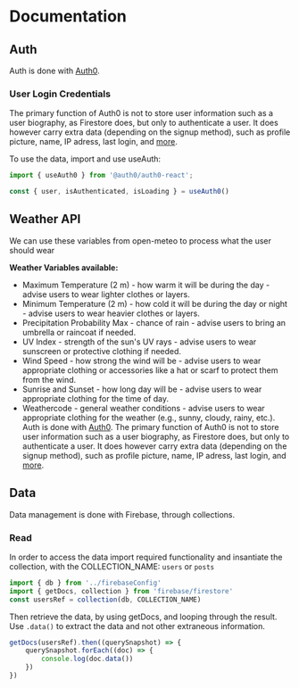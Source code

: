 # Documentation

## Auth

Auth is done with [Auth0](https://auth0.com/docs).

### User Login Credentials

The primary function of Auth0 is not to store user information such as a user biography, as Firestore does, but only to authenticate a user. It does however carry extra data (depending on the signup method), such as profile picture, name, IP adress, last login, and [more](https://auth0.com/docs/api/authentication#user-profile).

To use the data, import and use useAuth:
```JavaScript
import { useAuth0 } from '@auth0/auth0-react';
```
```JavaScript
const { user, isAuthenticated, isLoading } = useAuth0()
```

## Weather API

We can use these variables from open-meteo to process what the user should wear

**Weather Variables available:**

-   Maximum Temperature (2 m) - how warm it will be during the day - advise users to wear lighter clothes or layers.
-   Minimum Temperature (2 m) - how cold it will be during the day or night - advise users to wear heavier clothes or layers.
-   Precipitation Probability Max - chance of rain - advise users to bring an umbrella or raincoat if needed.
-   UV Index - strength of the sun's UV rays - advise users to wear sunscreen or protective clothing if needed.
-   Wind Speed - how strong the wind will be - advise users to wear appropriate clothing or accessories like a hat or scarf to protect them from the wind.
-   Sunrise and Sunset - how long day will be - advise users to wear appropriate clothing for the time of day.
-   Weathercode - general weather conditions - advise users to wear appropriate clothing for the weather (e.g., sunny, cloudy, rainy, etc.).
Auth is done with [Auth0](https://auth0.com/docs). The primary function of Auth0 is not to store user information such as a user biography, as Firestore does, but only to authenticate a user. It does however carry extra data (depending on the signup method), such as profile picture, name, IP adress, last login, and [more](https://auth0.com/docs/api/authentication#user-profile).

## Data
Data management is done with Firebase, through collections.

### Read
In order to access the data import required functionality and insantiate the collection, with the COLLECTION_NAME: `users` or `posts`

```JavaScript
import { db } from '../firebaseConfig'
import { getDocs, collection } from 'firebase/firestore'
const usersRef = collection(db, COLLECTION_NAME)
```
Then retrieve the data, by using getDocs, and looping through the result. Use `.data()` to extract the data and not other extraneous information.

```JavaScript
getDocs(usersRef).then((querySnapshot) => {
    querySnapshot.forEach((doc) => {
        console.log(doc.data())
    })
})
```